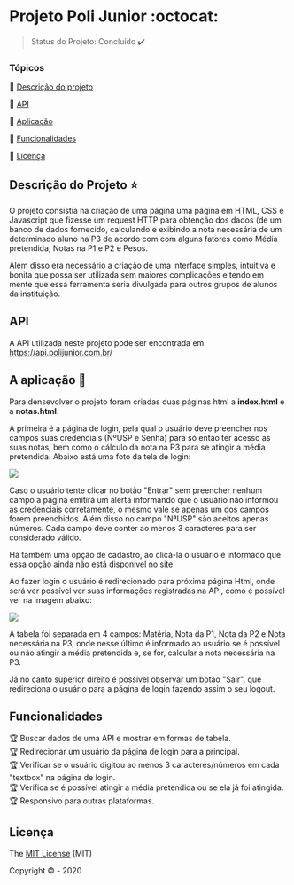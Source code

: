 # Projeto Poli Junior :octocat:
> Status do Projeto: Concluído :heavy_check_mark:

### Tópicos 

:small_blue_diamond: [Descrição do projeto](#descrição-do-projeto-star)

:small_blue_diamond: [API](#api)

:small_blue_diamond: [Aplicação](#a-aplicação-rocket)

:small_blue_diamond: [Funcionalidades](#funcionalidades)

:small_blue_diamond: [Licença](#licença)

## Descrição do Projeto :star: 
<p>
O projeto consistia na criação de uma página uma página em HTML, CSS e Javascript que fizesse um 
request HTTP para obtenção dos dados (de um banco de dados fornecido, calculando e exibindo a nota 
necessária de um determinado aluno na P3 de acordo com com alguns fatores como Média pretendida, 
Notas na P1 e P2 e Pesos.

Além disso era necessário a criação de uma interface simples, intuitiva e bonita que possa ser utilizada 
sem maiores complicações e tendo em mente que essa ferramenta seria divulgada para outros grupos de alunos
da instituição.
</p>

## API 
A API utilizada neste projeto pode ser encontrada em: https://api.polijunior.com.br/

## A aplicação :rocket:
<p>
  Para densevolver o projeto foram criadas duas páginas html a <strong>index.html</strong> e a <strong>notas.html</strong>.
  
  A primeira é a página de login, pela qual o usuário deve preencher nos campos suas credenciais (NºUSP e Senha)
  para só então ter acesso as suas notas, bem como o cálculo da nota na P3 para se atingir a média pretendida.
  Abaixo está uma foto da tela de login:
  
  <img src="https://github.com/rafaelmspu2/Projeto-Poli-Junior/blob/master/imagens%20de%20demonstracao/login.png">
  
  Caso o usuário tente clicar no botão "Entrar" sem preencher nenhum campo a página emitirá um alerta informando que
  o usuário não informou as credenciais corretamente, o mesmo vale se apenas um dos campos forem preenchidos. Além disso
  no campo "NªUSP" são aceitos apenas números. Cada campo deve conter ao menos 3 caracteres para ser considerado válido.
  
  Há também uma opção de cadastro, ao clicá-la o usuário é informado que essa opção ainda não está disponível no site.
  
  Ao fazer login o usuário é redirecionado para próxima página Html, onde será ver possível ver suas informações registradas
  na API, como é possível ver na imagem abaixo:
  
  <img src="https://github.com/rafaelmspu2/Projeto-Poli-Junior/blob/master/imagens%20de%20demonstracao/notas.png">
  
  A tabela foi separada em 4 campos: Matéria, Nota da P1, Nota da P2 e Nota necessária na P3, onde nesse último é informado
  ao usuário se é possível ou não atingir a média pretendida e, se for, calcular a nota necessária na P3. 
  
  Já no canto superior direito é possível observar um botão "Sair", que redireciona o usuário para a página de login fazendo
  assim o seu logout.

</p>

## Funcionalidades
:trophy: Buscar dados de uma API e mostrar em formas de tabela. <br/>
:trophy: Redirecionar um usuário da página de login para a principal. <br/>
:trophy: Verificar se o usuário digitou ao menos 3 caracteres/números em cada "textbox" na página de login. <br/>
:trophy: Verifica se é possível atingir a média pretendida ou se ela já foi atingida. <br/>
:trophy: Responsivo para outras plataformas.



## Licença 

The [MIT License]() (MIT)

Copyright :copyright: - 2020

